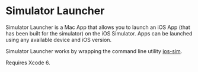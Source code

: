 Simulator Launcher
==================

Simulator Launcher is a Mac App that allows you to launch an iOS App (that has been built for the simulator) on the iOS Simulator. Apps can be launched using any available device and iOS version.

Simulator Launcher works by wrapping the command line utility [ios-sim](https://github.com/phonegap/ios-sim).

Requires Xcode 6.
